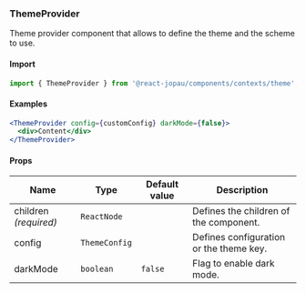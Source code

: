 ### ThemeProvider

Theme provider component that allows to define the theme and the scheme to use.

#### Import

```jsx
import { ThemeProvider } from '@react-jopau/components/contexts/theme';
```

#### Examples

```jsx
<ThemeProvider config={customConfig} darkMode={false}>
  <div>Content</div>
</ThemeProvider>
```

#### Props

| Name                  | Type          | Default value | Description                             |
| --------------------- | ------------- | ------------- | --------------------------------------- |
| children _(required)_ | `ReactNode`   |               | Defines the children of the component.  |
| config                | `ThemeConfig` |               | Defines configuration or the theme key. |
| darkMode              | `boolean`     | `false`       | Flag to enable dark mode.               |
